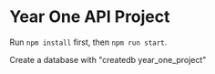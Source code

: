 # Year One API Project

Run `npm install` first, then `npm run start`.

Create a database with "createdb year_one_project"
